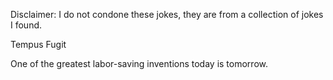 Disclaimer: I do not condone these jokes, they are from a collection of jokes I found.

Tempus Fugit

One of the greatest labor-saving inventions today is tomorrow.


